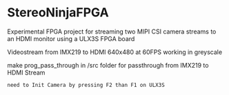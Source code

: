 # StereoNinjaFPGA
Experimental FPGA project for streaming two MIPI CSI camera streams to an HDMI monitor using a ULX3S FPGA board

Videostream from IMX219 to HDMI 640x480 at 60FPS working in greyscale

make prog_pass_through in /src folder for passthrough from IMX219 to HDMI Stream

    need to Init Camera by pressing F2 than F1 on ULX3S